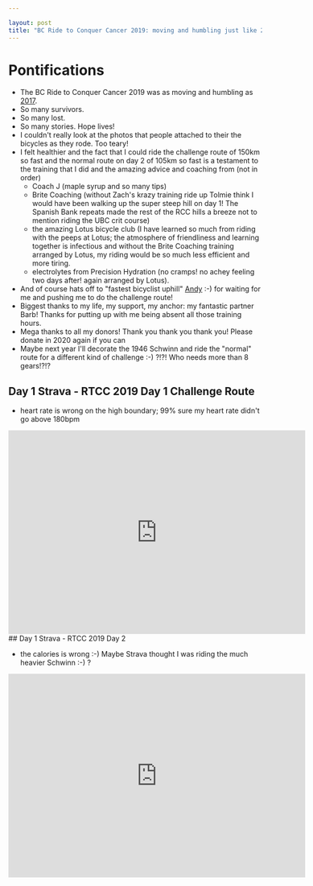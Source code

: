 ```yaml
---

layout: post
title: "BC Ride to Conquer Cancer 2019: moving and humbling just like 2017, ride the 1946 Schwinn bicycle aka Mildred in 2020?!?"
---
```


# Pontifications

* The BC Ride to Conquer Cancer 2019 was as moving and humbling as [2017](http://rolandtanglao.com/2019/08/13/p1-rolling-to-redmond-ride-to-conquer-cancer-2017-poem/).
* So many survivors.
* So many lost.
* So many stories. Hope lives!
* I couldn't really look at the photos that people attached to their the bicycles as they rode. Too teary!
* I felt healthier and the fact that I could ride the challenge route of 150km so fast and the normal route on day 2 of 105km so fast is a testament to the  training that I did and the amazing advice and coaching from (not in order)
  *  Coach J (maple syrup and so many tips)
  * Brite Coaching (without Zach's krazy  training ride up Tolmie think I would have been walking up the super steep hill on day 1! The Spanish Bank repeats made the rest of the RCC hills a breeze not to mention riding the UBC crit course)
  * the amazing Lotus bicycle club (I have learned so much from riding with the peeps at Lotus; the atmosphere of friendliness and learning together is infectious and without the Brite Coaching training arranged by Lotus, my riding would be so much less efficient and more tiring.
  * electrolytes from Precision Hydration (no cramps! no achey feeling two days after! again arranged by Lotus). 
* And of course hats off to "fastest bicyclist  uphill" [Andy](http://mckay.pub/) :-) for waiting for me and pushing me to do the challenge route!
* Biggest thanks to my life, my support, my anchor: my fantastic partner Barb! Thanks for putting up with me being absent all those training hours.
* Mega thanks to all my donors! Thank you thank you thank you! Please donate in 2020 again if you can
* Maybe next year I'll decorate the 1946 Schwinn and ride the "normal" route for a different kind of challenge :-) ?!?! Who needs more than 8 gears!?!?

## Day 1 Strava - RTCC 2019  Day 1 Challenge Route

* heart rate is wrong on the high boundary; 99% sure my heart rate didn't go above 180bpm

<iframe height='405' width='590' frameborder='0' allowtransparency='true' scrolling='no' src='https://www.strava.com/activities/2648331402/embed/80bf4b6758c76fd54f7ce51cefdbd59114a4c3a3'></iframe>
## Day 1 Strava - RTCC 2019 Day 2 

* the calories is wrong :-) Maybe Strava thought I was riding the much heavier Schwinn :-) ?

<iframe height='405' width='590' frameborder='0' allowtransparency='true' scrolling='no' src='https://www.strava.com/activities/2651575933/embed/17c35a6e31a760a854518fbc1258411237f08f91'></iframe>